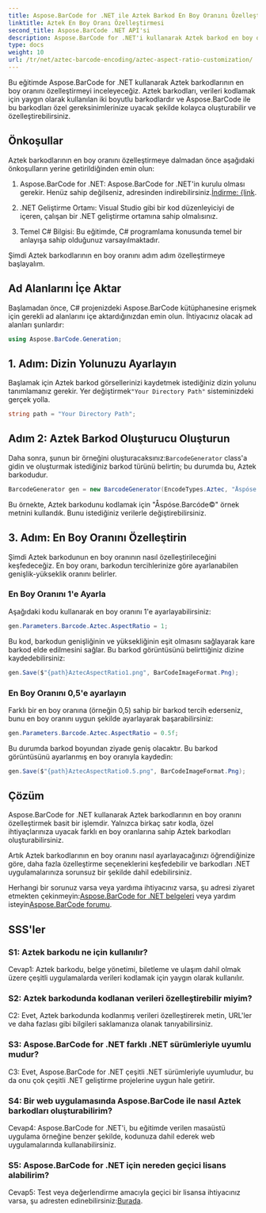 ```yaml
---
title: Aspose.BarCode for .NET ile Aztek Barkod En Boy Oranını Özelleştirin
linktitle: Aztek En Boy Oranı Özelleştirmesi
second_title: Aspose.BarCode .NET API'si
description: Aspose.BarCode for .NET'i kullanarak Aztek barkod en boy oranlarını nasıl özelleştireceğinizi öğrenin. .NET uygulamalarınız için benzersiz, esnek barkodlar oluşturun.
type: docs
weight: 10
url: /tr/net/aztec-barcode-encoding/aztec-aspect-ratio-customization/
---
```

Bu eğitimde Aspose.BarCode for .NET kullanarak Aztek barkodlarının en boy oranını özelleştirmeyi inceleyeceğiz. Aztek barkodları, verileri kodlamak için yaygın olarak kullanılan iki boyutlu barkodlardır ve Aspose.BarCode ile bu barkodları özel gereksinimlerinize uyacak şekilde kolayca oluşturabilir ve özelleştirebilirsiniz.

## Önkoşullar

Aztek barkodlarının en boy oranını özelleştirmeye dalmadan önce aşağıdaki önkoşulların yerine getirildiğinden emin olun:

1.  Aspose.BarCode for .NET: Aspose.BarCode for .NET'in kurulu olması gerekir. Henüz sahip değilseniz, adresinden indirebilirsiniz.[İndirme: {link](https://releases.aspose.com/barcode/net/).

2. .NET Geliştirme Ortamı: Visual Studio gibi bir kod düzenleyiciyi de içeren, çalışan bir .NET geliştirme ortamına sahip olmalısınız.

3. Temel C# Bilgisi: Bu eğitimde, C# programlama konusunda temel bir anlayışa sahip olduğunuz varsayılmaktadır.

Şimdi Aztek barkodlarının en boy oranını adım adım özelleştirmeye başlayalım.

## Ad Alanlarını İçe Aktar

Başlamadan önce, C# projenizdeki Aspose.BarCode kütüphanesine erişmek için gerekli ad alanlarını içe aktardığınızdan emin olun. İhtiyacınız olacak ad alanları şunlardır:

```csharp
using Aspose.BarCode.Generation;
```

## 1. Adım: Dizin Yolunuzu Ayarlayın

 Başlamak için Aztek barkod görsellerinizi kaydetmek istediğiniz dizin yolunu tanımlamanız gerekir. Yer değiştirmek`"Your Directory Path"` sisteminizdeki gerçek yolla.

```csharp
string path = "Your Directory Path";
```

## Adım 2: Aztek Barkod Oluşturucu Oluşturun

 Daha sonra, şunun bir örneğini oluşturacaksınız:`BarcodeGenerator` class'a gidin ve oluşturmak istediğiniz barkod türünü belirtin; bu durumda bu, Aztek barkodudur.

```csharp
BarcodeGenerator gen = new BarcodeGenerator(EncodeTypes.Aztec, "Åspóse.Barcóde©");
```

Bu örnekte, Aztek barkodunu kodlamak için "Åspóse.Barcóde©" örnek metnini kullandık. Bunu istediğiniz verilerle değiştirebilirsiniz.

## 3. Adım: En Boy Oranını Özelleştirin

Şimdi Aztek barkodunun en boy oranının nasıl özelleştirileceğini keşfedeceğiz. En boy oranı, barkodun tercihlerinize göre ayarlanabilen genişlik-yükseklik oranını belirler.

### En Boy Oranını 1'e Ayarla

Aşağıdaki kodu kullanarak en boy oranını 1'e ayarlayabilirsiniz:

```csharp
gen.Parameters.Barcode.Aztec.AspectRatio = 1;
```

Bu kod, barkodun genişliğinin ve yüksekliğinin eşit olmasını sağlayarak kare barkod elde edilmesini sağlar. Bu barkod görüntüsünü belirttiğiniz dizine kaydedebilirsiniz:

```csharp
gen.Save($"{path}AztecAspectRatio1.png", BarCodeImageFormat.Png);
```

### En Boy Oranını 0,5'e ayarlayın

Farklı bir en boy oranına (örneğin 0,5) sahip bir barkod tercih ederseniz, bunu en boy oranını uygun şekilde ayarlayarak başarabilirsiniz:

```csharp
gen.Parameters.Barcode.Aztec.AspectRatio = 0.5f;
```

Bu durumda barkod boyundan ziyade geniş olacaktır. Bu barkod görüntüsünü ayarlanmış en boy oranıyla kaydedin:

```csharp
gen.Save($"{path}AztecAspectRatio0.5.png", BarCodeImageFormat.Png);
```

## Çözüm

Aspose.BarCode for .NET kullanarak Aztek barkodlarının en boy oranını özelleştirmek basit bir işlemdir. Yalnızca birkaç satır kodla, özel ihtiyaçlarınıza uyacak farklı en boy oranlarına sahip Aztek barkodları oluşturabilirsiniz.

Artık Aztek barkodlarının en boy oranını nasıl ayarlayacağınızı öğrendiğinize göre, daha fazla özelleştirme seçeneklerini keşfedebilir ve barkodları .NET uygulamalarınıza sorunsuz bir şekilde dahil edebilirsiniz.

 Herhangi bir sorunuz varsa veya yardıma ihtiyacınız varsa, şu adresi ziyaret etmekten çekinmeyin:[Aspose.BarCode for .NET belgeleri](https://reference.aspose.com/barcode/net/) veya yardım isteyin[Aspose.BarCode forumu](https://forum.aspose.com/c/barcode/13).

## SSS'ler

### S1: Aztek barkodu ne için kullanılır?

Cevap1: Aztek barkodu, belge yönetimi, biletleme ve ulaşım dahil olmak üzere çeşitli uygulamalarda verileri kodlamak için yaygın olarak kullanılır.

### S2: Aztek barkodunda kodlanan verileri özelleştirebilir miyim?

C2: Evet, Aztek barkodunda kodlanmış verileri özelleştirerek metin, URL'ler ve daha fazlası gibi bilgileri saklamanıza olanak tanıyabilirsiniz.

### S3: Aspose.BarCode for .NET farklı .NET sürümleriyle uyumlu mudur?

C3: Evet, Aspose.BarCode for .NET çeşitli .NET sürümleriyle uyumludur, bu da onu çok çeşitli .NET geliştirme projelerine uygun hale getirir.

### S4: Bir web uygulamasında Aspose.BarCode ile nasıl Aztek barkodları oluşturabilirim?

Cevap4: Aspose.BarCode for .NET'i, bu eğitimde verilen masaüstü uygulama örneğine benzer şekilde, kodunuza dahil ederek web uygulamalarında kullanabilirsiniz.

### S5: Aspose.BarCode for .NET için nereden geçici lisans alabilirim?

Cevap5: Test veya değerlendirme amacıyla geçici bir lisansa ihtiyacınız varsa, şu adresten edinebilirsiniz:[Burada](https://purchase.aspose.com/temporary-license/).
